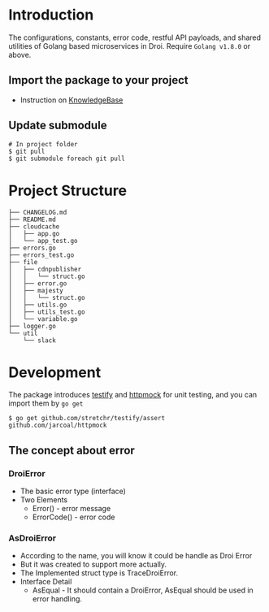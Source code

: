 # Introduction
The configurations, constants, error code, restful API payloads, and shared utilities of Golang based microservices in Droi. Require `Golang v1.8.0` or above.

## Import the package to your project
- Instruction on [KnowledgeBase](http://mkdocs:8000/development/Golang/create_new_project/)

## Update submodule
```
# In project folder
$ git pull
$ git submodule foreach git pull
```

# Project Structure
```
├── CHANGELOG.md
├── README.md
├── cloudcache
│   ├── app.go
│   └── app_test.go
├── errors.go
├── errors_test.go
├── file
│   ├── cdnpublisher
│   │   └── struct.go
│   ├── error.go
│   ├── majesty
│   │   └── struct.go
│   ├── utils.go
│   ├── utils_test.go
│   └── variable.go
├── logger.go
└── util
    └── slack
```

# Development
The package introduces [testify](https://github.com/stretchr/testify/assert) and [httpmock](https://github.com/jarcoal/httpmock) for unit testing, and you can import them by `go get`
```
$ go get github.com/stretchr/testify/assert github.com/jarcoal/httpmock
```
## The concept about error

### DroiError
* The basic error type (interface)
* Two Elements
    * Error() - error message
    * ErrorCode() - error code

### AsDroiError
* According to the name, you will know it could be handle as Droi Error
* But it was created to support more actually.
* The Implemented struct type is TraceDroiError.
* Interface Detail
    * AsEqual - It should contain a DroiError, AsEqual should be used in error handling.